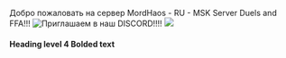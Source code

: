 Добро пожаловать на сервер MordHaos - RU - MSK Server Duels and FFA!!!
![Приглашаем в наш DISCORD!!!!](https://discord.gg/NRgBd2Wu)
![]([http://url/to/img.png](https://wallpapers.com/images/hd/1080p-mordhau-background-3yeen131rubdi5bt.jpg))
#### Heading level 4 **Bolded text**
